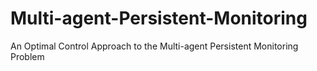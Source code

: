 # Multi-agent-Persistent-Monitoring
An Optimal Control Approach to the Multi-agent Persistent Monitoring Problem
